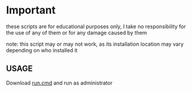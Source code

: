 # Important
these scripts are for educational purposes only, I take no responsibility for the use of any of them or for any damage caused by them

note: this script may or may not work, as its installation location may vary depending on who installed it

## USAGE
Download [run.cmd](https://github.com/saawkt/bluelab-remover/releases/tag/asd) and run as administrator

